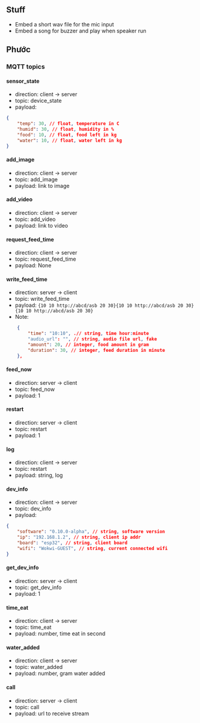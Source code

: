 ## Stuff

- Embed a short wav file for the mic input
- Embed a song for buzzer and play when speaker run

## Phước

### MQTT topics

#### sensor_state

- direction: client -> server
- topic: device_state
- payload:

```json
{
    "temp": 30, // float, temperature in C
    "humid": 30, // float, humidity in %
    "food": 10, // float, food left in kg
    "water": 10, // float, water left in kg
}
```

#### add_image

- direction: client -> server
- topic: add_image
- payload: link to image

#### add_video

- direction: client -> server
- topic: add_video
- payload: link to video

#### request_feed_time

- direction: client -> server
- topic: request_feed_time
- payload: None

#### write_feed_time

- direction: server -> client
- topic: write_feed_time
- payload: `{10 10 http://abcd/asb 20 30}{10 10 http://abcd/asb 20 30}{10 10 http://abcd/asb 20 30}`
- Note:

```json
    {
        "time": "10:10", .// string, time hour:minute
        "audio_url": "", // string, audio file url, fake
        "amount": 20, // integer, food amount in gram
        "duration": 30, // integer, feed duration in minute
    },
```

#### feed_now

- direction: server -> client
- topic: feed_now
- payload: 1

#### restart

- direction: server -> client
- topic: restart
- payload: 1

#### log

- direction: client -> server
- topic: restart
- payload: string, log

#### dev_info

- direction: client -> server
- topic: dev_info
- payload:

```json
{
    "software": "0.10.0-alpha", // string, software version
    "ip": "192.168.1.2", // string, client ip addr
    "board": "esp32", // string, client board
    "wifi": "Wokwi-GUEST", // string, current connected wifi
}
```

#### get_dev_info

- direction: server -> client
- topic: get_dev_info
- payload: 1

#### time_eat

- direction: client -> server
- topic: time_eat
- payload: number, time eat in second

#### water_added

- direction: client -> server
- topic: water_added
- payload: number, gram water added

#### call

- direction: server -> client
- topic: call
- payload: url to receive stream
